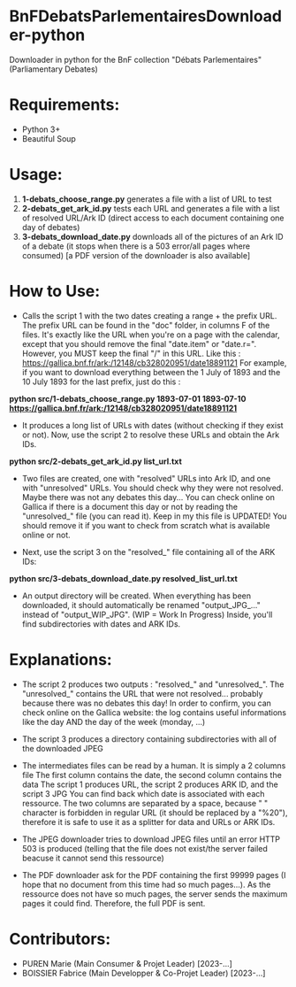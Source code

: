 # BnFDebatsParlementairesDownloader-python
Downloader in python for the BnF collection "Débats Parlementaires" (Parliamentary Debates)

# Requirements:
- Python 3+
- Beautiful Soup

# Usage:
1) __1-debats_choose_range.py__ generates a file with a list of URL to test
2) __2-debats_get_ark_id.py__ tests each URL and generates a file with a list of resolved URL/Ark ID (direct access to each document containing one day of debates)
3) __3-debats_download_date.py__ downloads all of the pictures of an Ark ID of a debate (it stops when there is a 503 error/all pages where consumed) [a PDF version of the downloader is also available]

# How to Use:
- Calls the script 1 with the two dates creating a range + the prefix URL.
The prefix URL can be found in the "doc" folder, in columns F of the files.
It's exactly like the URL when you're on a page with the calendar, except that
you should remove the final "date.item" or "date.r=".
However, you MUST keep the final "/" in this URL.
Like this : https://gallica.bnf.fr/ark:/12148/cb328020951/date18891121
For example, if you want to download everything between the 1 July of 1893 and
the 10 July 1893 for the last prefix, just do this :

__python src/1-debats_choose_range.py 1893-07-01 1893-07-10 https://gallica.bnf.fr/ark:/12148/cb328020951/date18891121__

- It produces a long list of URLs with dates (without checking if they exist or
not). Now, use the script 2 to resolve these URLs and obtain the Ark IDs.

__python src/2-debats_get_ark_id.py list_url.txt__

- Two files are created, one with "resolved" URLs into Ark ID, and one with
"unresolved" URLs. You should check why they were not resolved. Maybe there
was not any debates this day... You can check online on Gallica if there is a
document this day or not by reading the "unresolved_" file (you can read it).
Keep in my this file is UPDATED! You should remove it if you want to check from
scratch what is available online or not.

- Next, use the script 3 on the "resolved_" file containing all of the ARK IDs:

__python src/3-debats_download_date.py resolved_list_url.txt__

- An output directory will be created. When everything has been downloaded, it
should automatically be renamed "output_JPG_..." instead of "output_WIP_JPG".
(WIP = Work In Progress)
Inside, you'll find subdirectories with dates and ARK IDs.

# Explanations:
- The script 2 produces two outputs : "resolved_" and "unresolved_".
The "unresolved_" contains the URL that were not resolved... probably because
there was no debates this day!
In order to confirm, you can check online on the Gallica website: the log
contains useful informations like the day AND the day of the week (monday, ...)

- The script 3 produces a directory containing subdirectories with all of the
downloaded JPEG

- The intermediates files can be read by a human. It is simply a 2 columns file
The first column contains the date, the second column contains the data
The script 1 produces URL, the script 2 produces ARK ID, and the script 3 JPG
You can find back which date is associated with each ressource.
The two columns are separated by a space, because " " character is forbidden in
regular URL (it should be replaced by a "%20"), therefore it is safe to use it
as a splitter for data and URLs or ARK IDs.

- The JPEG downloader tries to download JPEG files until an error HTTP 503 is
produced (telling that the file does not exist/the server failed beacuse it
cannot send this ressource)
- The PDF downloader ask for the PDF containing the first 99999 pages (I hope
that no document from this time had so much pages...). As the ressource does
not have so much pages, the server sends the maximum pages it could find.
Therefore, the full PDF is sent.

# Contributors:
- PUREN Marie (Main Consumer & Projet Leader) [2023-...]
- BOISSIER Fabrice (Main Developper & Co-Projet Leader) [2023-...]
